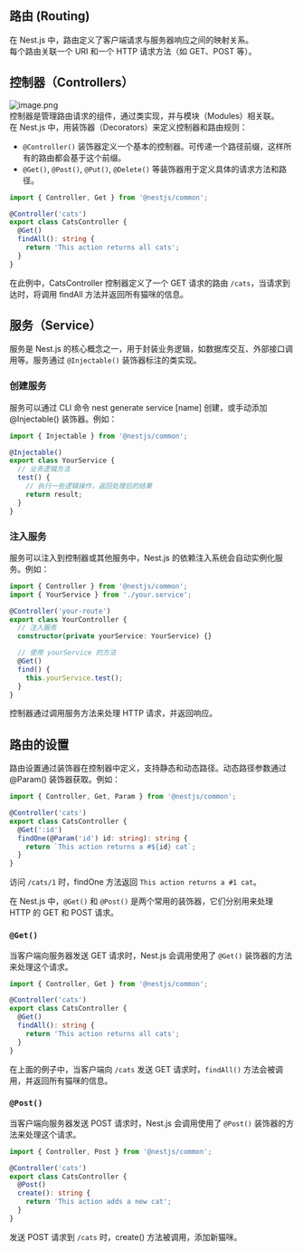 ## 路由 (Routing)
在 Nest.js 中，路由定义了客户端请求与服务器响应之间的映射关系。<br />每个路由关联一个 URI 和一个 HTTP 请求方法（如 GET、POST 等）。

## 控制器（Controllers）
![image.png](https://cdn.nlark.com/yuque/0/2024/png/21596389/1706362593290-ca4d1640-089f-4b3b-8bdc-74c10488ea2c.png#averageHue=%23fefefc&clientId=u78f1cc0c-615c-4&from=paste&height=166&id=FHbZq&originHeight=332&originWidth=630&originalType=binary&ratio=2&rotation=0&showTitle=false&size=36750&status=done&style=none&taskId=u3b0e3425-c8b6-4b2f-bc2f-5bcb7002ada&title=&width=315)<br />控制器是管理路由请求的组件，通过类实现，并与模块（Modules）相关联。<br />在 Nest.js 中，用装饰器（Decorators）来定义控制器和路由规则：

- `@Controller()` 装饰器定义一个基本的控制器。可传递一个路径前缀，这样所有的路由都会基于这个前缀。
- `@Get()`, `@Post()`, `@Put()`, `@Delete()` 等装饰器用于定义具体的请求方法和路径。
```typescript
import { Controller, Get } from '@nestjs/common';

@Controller('cats')
export class CatsController {
  @Get()
  findAll(): string {
    return 'This action returns all cats';
  }
}
```
在此例中，CatsController 控制器定义了一个 GET 请求的路由 `/cats`，当请求到达时，将调用 findAll 方法并返回所有猫咪的信息。


## 服务（Service）
服务是 Nest.js 的核心概念之一，用于封装业务逻辑，如数据库交互、外部接口调用等。服务通过 `@Injectable()` 装饰器标注的类实现。

### 创建服务
服务可以通过 CLI 命令 nest generate service [name] 创建，或手动添加 @Injectable() 装饰器。例如：
```typescript
import { Injectable } from '@nestjs/common';

@Injectable()
export class YourService {
  // 业务逻辑方法
  test() {
    // 执行一些逻辑操作，返回处理后的结果
    return result;
  }
}
```

### 注入服务
服务可以注入到控制器或其他服务中，Nest.js 的依赖注入系统会自动实例化服务。例如：
```typescript
import { Controller } from '@nestjs/common';
import { YourService } from './your.service';

@Controller('your-route')
export class YourController {
  // 注入服务
  constructor(private yourService: YourService) {}

  // 使用 yourService 的方法
  @Get()
  find() {
    this.yourService.test();
  }
}
```
控制器通过调用服务方法来处理 HTTP 请求，并返回响应。

## 路由的设置
路由设置通过装饰器在控制器中定义，支持静态和动态路径。动态路径参数通过 @Param() 装饰器获取。例如：
```typescript
import { Controller, Get, Param } from '@nestjs/common';

@Controller('cats')
export class CatsController {
  @Get(':id')
  findOne(@Param('id') id: string): string {
    return `This action returns a #${id} cat`;
  }
}
```
访问 `/cats/1` 时，findOne 方法返回 `This action returns a #1 cat`。


在 Nest.js 中，`@Get()` 和 `@Post()` 是两个常用的装饰器，它们分别用来处理 HTTP 的 GET 和 POST 请求。
### `@Get()`
当客户端向服务器发送 GET 请求时，Nest.js 会调用使用了 `@Get()` 装饰器的方法来处理这个请求。
```typescript
import { Controller, Get } from '@nestjs/common';

@Controller('cats')
export class CatsController {
  @Get()
  findAll(): string {
    return 'This action returns all cats';
  }
}
```
在上面的例子中，当客户端向 `/cats` 发送 GET 请求时，`findAll()` 方法会被调用，并返回所有猫咪的信息。

### `@Post()`
当客户端向服务器发送 POST 请求时，Nest.js 会调用使用了 `@Post()` 装饰器的方法来处理这个请求。
```typescript
import { Controller, Post } from '@nestjs/common';

@Controller('cats')
export class CatsController {
  @Post()
  create(): string {
    return 'This action adds a new cat';
  }
}
```
发送 POST 请求到 `/cats` 时，create() 方法被调用，添加新猫咪。
